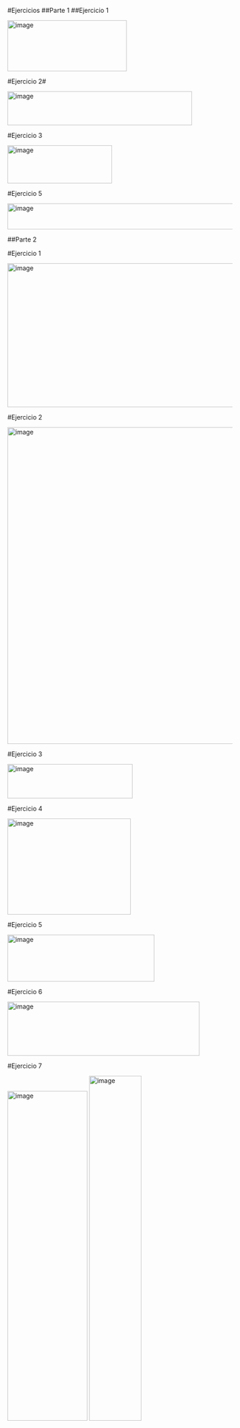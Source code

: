 #Ejercicios 
##Parte 1
##Ejercicio 1

<img width="267" height="114" alt="image" src="https://github.com/user-attachments/assets/854d4fec-c5fc-4ace-b1db-074b6ae4ca52" />

#Ejercicio 2#

<img width="413" height="76" alt="image" src="https://github.com/user-attachments/assets/860c015d-05be-4889-b810-d32409cef84a" />

#Ejercicio 3

<img width="234" height="85" alt="image" src="https://github.com/user-attachments/assets/14dc86ea-93b1-4bff-a2b0-55d5799d44f5" />

#Ejercicio 5

<img width="579" height="58" alt="image" src="https://github.com/user-attachments/assets/505d2de4-8b0b-4e69-bd89-ca59446e3038" />

##Parte 2

#Ejercicio 1

<img width="1474" height="322" alt="image" src="https://github.com/user-attachments/assets/1f7d87a7-e687-4f86-8a68-377c6700199f" />

#Ejercicio 2

<img width="1714" height="709" alt="image" src="https://github.com/user-attachments/assets/35e20d7e-f378-41c5-9fde-1d5e59b0661a" />

#Ejercicio 3

<img width="280" height="77" alt="image" src="https://github.com/user-attachments/assets/ccbcf480-b483-4b00-be06-819e44a90d2d" />

#Ejercicio 4

<img width="276" height="215" alt="image" src="https://github.com/user-attachments/assets/a1b9a049-0b1a-4aa7-a063-64659ab27d55" />

#Ejercicio 5

<img width="329" height="105" alt="image" src="https://github.com/user-attachments/assets/8430aaa4-d817-4fb6-af28-bd64168de669" />

#Ejercicio 6

<img width="430" height="121" alt="image" src="https://github.com/user-attachments/assets/882f94c5-8d78-446f-bcda-983489a4dd94" />

#Ejercicio 7

<img width="179" height="738" alt="image" src="https://github.com/user-attachments/assets/80befffc-d6e8-422a-abf7-3d2422220995" />           <img width="117" height="772" alt="image" src="https://github.com/user-attachments/assets/7b07b3e0-5602-45b8-88f7-dc1f7ab6eff4" />


